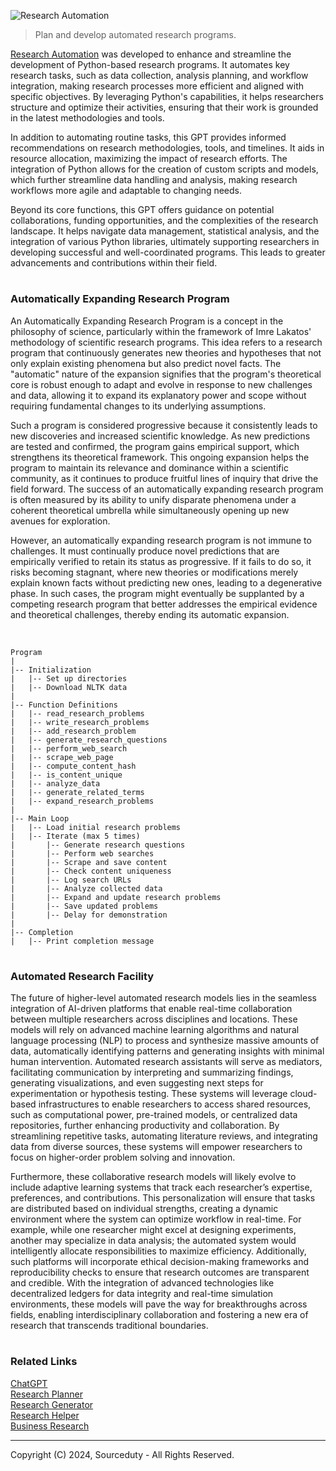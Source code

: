 ![Research Automation](https://github.com/user-attachments/assets/84f83fd1-9d78-4f77-ab22-90bbe3f2740f)

> Plan and develop automated research programs.

> 

[Research Automation](https://chatgpt.com/g/g-1RlqAhxFH-research-automation) was developed to enhance and streamline the development of Python-based research programs. It automates key research tasks, such as data collection, analysis planning, and workflow integration, making research processes more efficient and aligned with specific objectives. By leveraging Python's capabilities, it helps researchers structure and optimize their activities, ensuring that their work is grounded in the latest methodologies and tools.

In addition to automating routine tasks, this GPT provides informed recommendations on research methodologies, tools, and timelines. It aids in resource allocation, maximizing the impact of research efforts. The integration of Python allows for the creation of custom scripts and models, which further streamline data handling and analysis, making research workflows more agile and adaptable to changing needs.

Beyond its core functions, this GPT offers guidance on potential collaborations, funding opportunities, and the complexities of the research landscape. It helps navigate data management, statistical analysis, and the integration of various Python libraries, ultimately supporting researchers in developing successful and well-coordinated programs. This leads to greater advancements and contributions within their field.

#
### Automatically Expanding Research Program

An Automatically Expanding Research Program is a concept in the philosophy of science, particularly within the framework of Imre Lakatos' methodology of scientific research programs. This idea refers to a research program that continuously generates new theories and hypotheses that not only explain existing phenomena but also predict novel facts. The "automatic" nature of the expansion signifies that the program's theoretical core is robust enough to adapt and evolve in response to new challenges and data, allowing it to expand its explanatory power and scope without requiring fundamental changes to its underlying assumptions.

Such a program is considered progressive because it consistently leads to new discoveries and increased scientific knowledge. As new predictions are tested and confirmed, the program gains empirical support, which strengthens its theoretical framework. This ongoing expansion helps the program to maintain its relevance and dominance within a scientific community, as it continues to produce fruitful lines of inquiry that drive the field forward. The success of an automatically expanding research program is often measured by its ability to unify disparate phenomena under a coherent theoretical umbrella while simultaneously opening up new avenues for exploration.

However, an automatically expanding research program is not immune to challenges. It must continually produce novel predictions that are empirically verified to retain its status as progressive. If it fails to do so, it risks becoming stagnant, where new theories or modifications merely explain known facts without predicting new ones, leading to a degenerative phase. In such cases, the program might eventually be supplanted by a competing research program that better addresses the empirical evidence and theoretical challenges, thereby ending its automatic expansion.

<br>

```
Program
|
|-- Initialization
|   |-- Set up directories
|   |-- Download NLTK data
|
|-- Function Definitions
|   |-- read_research_problems
|   |-- write_research_problems
|   |-- add_research_problem
|   |-- generate_research_questions
|   |-- perform_web_search
|   |-- scrape_web_page
|   |-- compute_content_hash
|   |-- is_content_unique
|   |-- analyze_data
|   |-- generate_related_terms
|   |-- expand_research_problems
|
|-- Main Loop
|   |-- Load initial research problems
|   |-- Iterate (max 5 times)
|       |-- Generate research questions
|       |-- Perform web searches
|       |-- Scrape and save content
|       |-- Check content uniqueness
|       |-- Log search URLs
|       |-- Analyze collected data
|       |-- Expand and update research problems
|       |-- Save updated problems
|       |-- Delay for demonstration
|
|-- Completion
|   |-- Print completion message
```

#
### Automated Research Facility

The future of higher-level automated research models lies in the seamless integration of AI-driven platforms that enable real-time collaboration between multiple researchers across disciplines and locations. These models will rely on advanced machine learning algorithms and natural language processing (NLP) to process and synthesize massive amounts of data, automatically identifying patterns and generating insights with minimal human intervention. Automated research assistants will serve as mediators, facilitating communication by interpreting and summarizing findings, generating visualizations, and even suggesting next steps for experimentation or hypothesis testing. These systems will leverage cloud-based infrastructures to enable researchers to access shared resources, such as computational power, pre-trained models, or centralized data repositories, further enhancing productivity and collaboration. By streamlining repetitive tasks, automating literature reviews, and integrating data from diverse sources, these systems will empower researchers to focus on higher-order problem solving and innovation.

Furthermore, these collaborative research models will likely evolve to include adaptive learning systems that track each researcher’s expertise, preferences, and contributions. This personalization will ensure that tasks are distributed based on individual strengths, creating a dynamic environment where the system can optimize workflow in real-time. For example, while one researcher might excel at designing experiments, another may specialize in data analysis; the automated system would intelligently allocate responsibilities to maximize efficiency. Additionally, such platforms will incorporate ethical decision-making frameworks and reproducibility checks to ensure that research outcomes are transparent and credible. With the integration of advanced technologies like decentralized ledgers for data integrity and real-time simulation environments, these models will pave the way for breakthroughs across fields, enabling interdisciplinary collaboration and fostering a new era of research that transcends traditional boundaries.

#
### Related Links

[ChatGPT](https://github.com/sourceduty/ChatGPT)
<br>
[Research Planner](https://chatgpt.com/g/g-hdPLRuZph-research-planner)
<br>
[Research Generator](https://chatgpt.com/g/g-uxHzF0xR5-research-generator)
<br>
[Research Helper](https://chat.openai.com/g/g-4S9pOnFTb-research-helper)
<br>
[Business Research](https://chat.openai.com/g/g-G2UxJHRgU-business-research)

***
Copyright (C) 2024, Sourceduty - All Rights Reserved.
